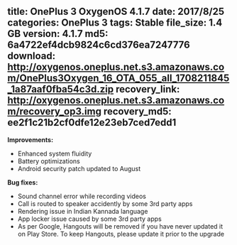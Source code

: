 title: OnePlus 3 OxygenOS 4.1.7
date: 2017/8/25
categories: OnePlus 3
tags: Stable
file_size: 1.4 GB
version: 4.1.7
md5: 6a4722ef4dcb9824c6cd376ea7247776 
download: http://oxygenos.oneplus.net.s3.amazonaws.com/OnePlus3Oxygen_16_OTA_055_all_1708211845_1a87aaf0fba54c3d.zip 
recovery_link: http://oxygenos.oneplus.net.s3.amazonaws.com/recovery_op3.img
recovery_md5: ee2f1c21b2cf0dfe12e23eb7ced7edd1
---

**Improvements:**
* Enhanced system fluidity
* Battery optimizations
* Android security patch updated to August

**Bug fixes:**
* Sound channel error while recording videos
* Call is routed to speaker accidently by some 3rd party apps
* Rendering issue in Indian Kannada language
* App locker issue caused by some 3rd party apps
* As per Google, Hangouts will be removed if you have never updated it on Play Store. To keep Hangouts, please update it prior to the upgrade


